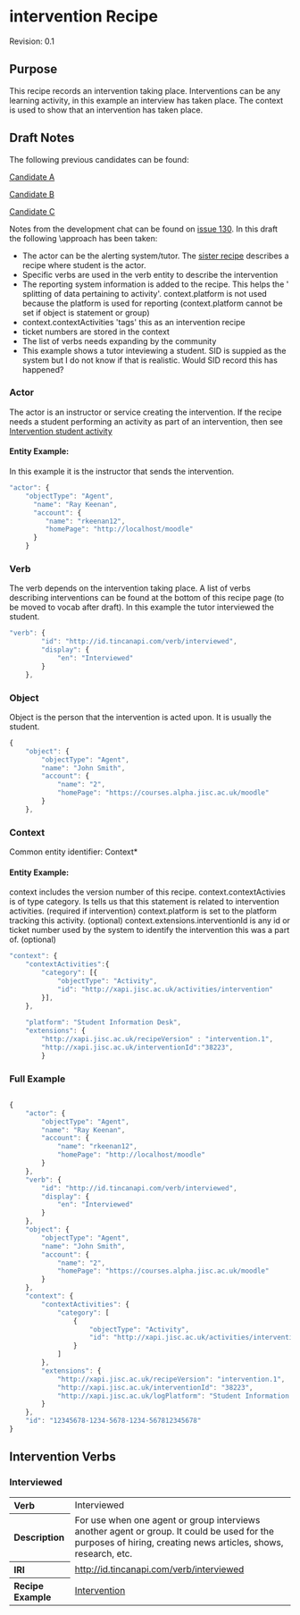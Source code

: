 # intervention Recipe
Revision: 0.1 

## Purpose
This recipe records an intervention taking place. Interventions can be any learning activity, in this example an interview has taken place. The context is used to show that an intervention has taken place.

## Draft Notes
The following previous candidates can be found:

[Candidate A](intervention_candidate_a.md)

[Candidate B](intervention_candidate_b.md)

[Candidate C](intervention_candidate_c.md)

Notes from the development chat can be found on [issue 130](https://github.com/jiscdev/xapi/issues/130). In this draft the following \approach has been taken:

- The actor can be the alerting system/tutor. The [sister recipe](intervention_student) describes a recipe where student is the actor.
- Specific verbs are used in the verb entity to describe the intervention
- The reporting system information is added to the recipe. This helps the ' splitting of data pertaining to activity'. context.platform is not used because the platform is used for reporting (context.platform cannot be set if object is statement or group)
- context.contextActivities 'tags' this as an intervention recipe
- ticket numbers are stored in the context
- The list of verbs needs expanding by the community
- This example shows a tutor inteviewing a student. SID is suppied as the system but I do not know if that is realistic. Would SID record this has happened?

### Actor

The actor is an instructor or service creating the intervention. If the recipe needs a student performing an activity as part of an intervention, then see [Intervention student activity](intervention_student)
 
#### Entity Example:

In this example it is the instructor that sends the intervention.

``` Javascript
"actor": {
	"objectType": "Agent",
      "name": "Ray Keenan",
      "account": {
         "name": "rkeenan12",
         "homePage": "http://localhost/moodle"
      }
	}
```


### Verb

The verb depends on the intervention taking place. A list of verbs describing interventions can be found at the bottom of this recipe page (to be moved to vocab after draft). In this example the tutor interviewed the student. 

``` javascript
"verb": {
        "id": "http://id.tincanapi.com/verb/interviewed",
        "display": {
            "en": "Interviewed"
        }
    },
```

 

### Object

Object is the person that the intervention is acted upon. It is usually the student.

``` Javascript
{
    "object": {
        "objectType": "Agent",
        "name": "John Smith",
        "account": {
            "name": "2",
            "homePage": "https://courses.alpha.jisc.ac.uk/moodle"
        }
    },
```

### Context

Common entity identifier: Context*

#### Entity Example:

context includes the version number of this recipe. 
context.contextActivies is of type category.  Is tells us that this statement is related to intervention activities. (required if intervention)
context.platform is set to the platform tracking this activity. (optional)
context.extensions.interventionId is any id or ticket number used by the system to identify the intervention this was a part of. (optional)

``` javascript
"context": {
	"contextActivities":{
		"category": [{
			"objectType": "Activity",
			"id": "http://xapi.jisc.ac.uk/activities/intervention"
		}],
	},
	
    "platform": "Student Information Desk", 
	"extensions": {
		"http://xapi.jisc.ac.uk/recipeVersion" : "intervention.1",
		"http://xapi.jisc.ac.uk/interventionId":"38223",
		}
```

### Full Example


``` javascript

{
    "actor": {
        "objectType": "Agent",
        "name": "Ray Keenan",
        "account": {
            "name": "rkeenan12",
            "homePage": "http://localhost/moodle"
        }
    },
    "verb": {
        "id": "http://id.tincanapi.com/verb/interviewed",
        "display": {
            "en": "Interviewed"
        }
    },
    "object": {
        "objectType": "Agent",
        "name": "John Smith",
        "account": {
            "name": "2",
            "homePage": "https://courses.alpha.jisc.ac.uk/moodle"
        }
    },
    "context": {
        "contextActivities": {
            "category": [
                {
                    "objectType": "Activity",
                    "id": "http://xapi.jisc.ac.uk/activities/intervention"
                }
            ]
        },
        "extensions": {
            "http://xapi.jisc.ac.uk/recipeVersion": "intervention.1",
            "http://xapi.jisc.ac.uk/interventionId": "38223",
            "http://xapi.jisc.ac.uk/logPlatform": "Student Information Desk"
        }
    },
    "id": "12345678-1234-5678-1234-567812345678"
}
``` 

## Intervention Verbs

### Interviewed
<table>
<tr><th align="left">Verb</th><td>Interviewed</td></tr>
<tr><th align="left">Description</th><td>For use when one agent or group interviews another agent or group. It could be used for the purposes of hiring, creating news articles, shows, research, etc.</td></tr>
<tr><th align="left">IRI</th><td> <a href="http://id.tincanapi.com/verb/interviewed">http://id.tincanapi.com/verb/interviewed</a> </td></tr>
<tr><th align="left">Recipe Example</th><td> <a href="recipes/intervention.md#verb">Intervention</a> </td></tr>
</table>


